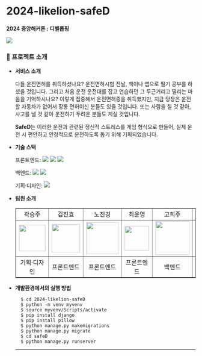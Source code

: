 # 2024-likelion-safeD

**2024 중앙해커톤 : 디벨롭핑**

<img src="https://capsule-render.vercel.app/api?type=waving&color=8FC9FF&height=200&section=header&text=LIKELION-safeD&fontSize=40" />

### 📙 프로젝트 소개

- **서비스 소개**

  다들 운전면허를 취득하셨나요? 운전면허시험 전날, 책이나 앱으로 필기 공부를 하셨을 것입니다. 그리고 처음 운전 운전대를 잡고 연습하던 그 두근거리고 떨리는 마음을 기억하시나요? 이렇게 집중해서 운전면허증을 취득했지만, 지금 당장은 운전할 자동차가 없어서 장롱 면허이신 분들도 있을 것입니다. 또는 사람을 칠 것 같아, 사고를 낼 것 같아 운전하기 두려운 분들도 계실 것입니다.

  **SafeD**는 이러한 운전과 관련된 정신적 스트레스를 게임 형식으로 만들어, 실제 운전 시 편안하고 안정적으로 운전하도록 돕기 위해 기획되었습니다.

- **기술 스택**

  <span>프론트엔드: </span> <img src="https://img.shields.io/badge/html-E34F26?style=for-the-badge&logo=html5&logoColor=white"> <img src="https://img.shields.io/badge/css-1572B6?style=for-the-badge&logo=css3&logoColor=white"> <img src="https://img.shields.io/badge/javascript-F7DF1E?style=for-the-badge&logo=javascript&logoColor=black">

  <span>백엔드: </span><img src="https://img.shields.io/badge/python-3776AB?style=for-the-badge&logo=python&logoColor=white"> <img src="https://img.shields.io/badge/django-092E20?style=for-the-badge&logo=Django&logoColor=white">

  <span>기획·디자인: </span> <img src="https://img.shields.io/badge/figma-F24E1E?style=for-the-badge&logo=figma&logoColor=white">

- **팀원 소개**
  <table border="" cellspacing="0" cellpadding="0" width="580px" display="fixed">
  <tr width="100%">
  <td align="center">곽승주</a></td>
  <td align="center">김진효</a></td>
  <td  align="center">노진경</a></td>
  <td  align="center">최윤영</a></td>
  <td  align="center">고희주</a></td>
  <td  align="center">장다연</a></td>
  </tr>

  <tr width="100%">
  <td  align="center"><img src="https://github.com/user-attachments/assets/abdb70ae-6403-415e-9468-01945357d2c9" border="0" width="70px"></a></td>
  <td  align="center"><img src="https://github.com/user-attachments/assets/e054ba0c-9fcc-4b4b-bbf5-325456688f58" border="0" width="75px"></a></td>
  <td  align="center"><img src="https://github.com/user-attachments/assets/3cdf6513-b026-42c8-a2b0-4c932c2baa9d" border="0" width="85px"></a></td>
  <td  align="center"><img src="https://github.com/user-attachments/assets/7cb1ebfc-6b79-47cb-9b7d-71f97e7be027" border="0" width="65px"></a></td>
  <td  align="center"><img src="https://github.com/user-attachments/assets/ea72cc62-96c6-41c0-b4a7-4424a51feb75" border="0" width="90px"></a></td>
  <td  align="center"><img src="https://github.com/user-attachments/assets/1e25589c-144c-4490-8ddd-a080695801a1" border="0" width="90px"></a></td>
  </tr>
  <tr width="100%">
  <td  align="center">기획·디자인</td>
  <td  align="center">프론트엔드</td>
  <td  align="center">프론트엔드</td>
  <td  align="center">프론트엔드</td>
  <td  align="center">백엔드</td>
  <td  align="center">백엔드</td>
     </tr>
  </table>


- **개발환경에서의 실행 방법**
  ```
    $ cd 2024-likelion-safeD
    $ python -m venv myvenv
    $ source myvenv/Scripts/activate
    $ pip install django
    $ pip install pillow
    $ python manage.py makemigrations
    $ python manage.py migrate
    $ cd safeD
    $ python manage.py runserver
  ```
  <hr/>